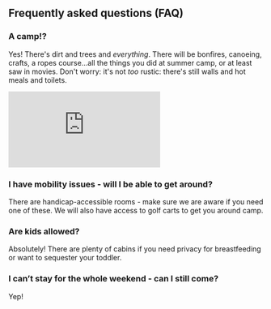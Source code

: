 ## Frequently asked questions (FAQ)

### A camp!?

Yes! There's dirt and trees and _everything_. There will be bonfires, canoeing, crafts, a ropes course...all the things you did at summer camp, or at least saw in movies. Don't worry: it's not _too_ rustic: there's still walls and hot meals and toilets.

<div class="row">
<div class="col-md-8">
<div class="embed-responsive embed-responsive-16by9">
<iframe class="video" type="text/html" src="https://www.youtube.com/embed/yz6gtTrzZzA?mute=1" frameborder="0" title="Flythrough video of Camp Timber Tops"></iframe>
</div>
</div>
</div>

### I have mobility issues - will I be able to get around?

There are handicap-accessible rooms - make sure we are aware if you need one of these. We will also have access to golf carts to get you around camp.

### Are kids allowed?

Absolutely! There are plenty of cabins if you need privacy for breastfeeding or want to sequester your toddler.

### I can’t stay for the whole weekend - can I still come?

Yep!
